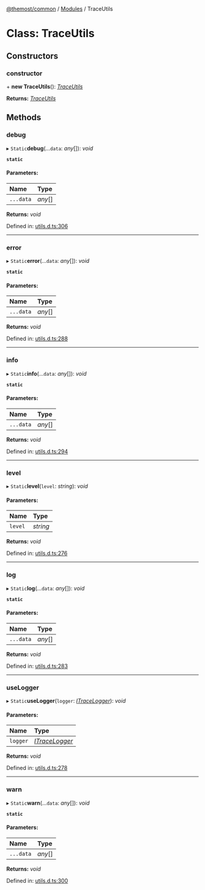 [@themost/common](../README.md) / [Modules](../modules.md) / TraceUtils

# Class: TraceUtils

## Constructors

### constructor

\+ **new TraceUtils**(): [*TraceUtils*](traceutils.md)

**Returns:** [*TraceUtils*](traceutils.md)

## Methods

### debug

▸ `Static`**debug**(...`data`: *any*[]): *void*

**`static`** 

#### Parameters:

Name | Type |
:------ | :------ |
`...data` | *any*[] |

**Returns:** *void*

Defined in: [utils.d.ts:306](https://github.com/themost-framework/themost-common/blob/580db67/utils.d.ts#L306)

___

### error

▸ `Static`**error**(...`data`: *any*[]): *void*

**`static`** 

#### Parameters:

Name | Type |
:------ | :------ |
`...data` | *any*[] |

**Returns:** *void*

Defined in: [utils.d.ts:288](https://github.com/themost-framework/themost-common/blob/580db67/utils.d.ts#L288)

___

### info

▸ `Static`**info**(...`data`: *any*[]): *void*

**`static`** 

#### Parameters:

Name | Type |
:------ | :------ |
`...data` | *any*[] |

**Returns:** *void*

Defined in: [utils.d.ts:294](https://github.com/themost-framework/themost-common/blob/580db67/utils.d.ts#L294)

___

### level

▸ `Static`**level**(`level`: *string*): *void*

#### Parameters:

Name | Type |
:------ | :------ |
`level` | *string* |

**Returns:** *void*

Defined in: [utils.d.ts:276](https://github.com/themost-framework/themost-common/blob/580db67/utils.d.ts#L276)

___

### log

▸ `Static`**log**(...`data`: *any*[]): *void*

**`static`** 

#### Parameters:

Name | Type |
:------ | :------ |
`...data` | *any*[] |

**Returns:** *void*

Defined in: [utils.d.ts:283](https://github.com/themost-framework/themost-common/blob/580db67/utils.d.ts#L283)

___

### useLogger

▸ `Static`**useLogger**(`logger`: [*ITraceLogger*](../interfaces/itracelogger.md)): *void*

#### Parameters:

Name | Type |
:------ | :------ |
`logger` | [*ITraceLogger*](../interfaces/itracelogger.md) |

**Returns:** *void*

Defined in: [utils.d.ts:278](https://github.com/themost-framework/themost-common/blob/580db67/utils.d.ts#L278)

___

### warn

▸ `Static`**warn**(...`data`: *any*[]): *void*

**`static`** 

#### Parameters:

Name | Type |
:------ | :------ |
`...data` | *any*[] |

**Returns:** *void*

Defined in: [utils.d.ts:300](https://github.com/themost-framework/themost-common/blob/580db67/utils.d.ts#L300)
